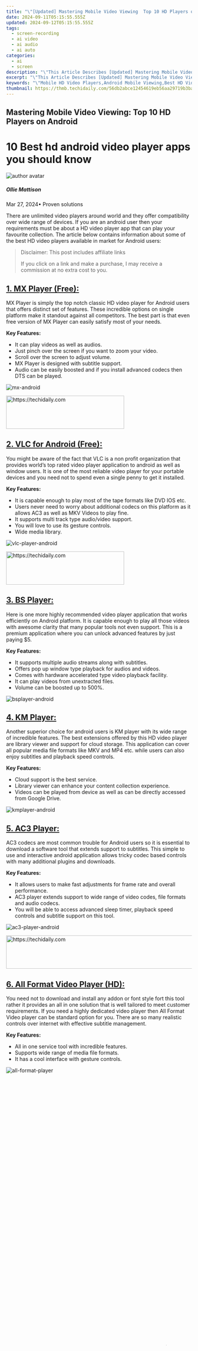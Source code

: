 ```yaml
---
title: "\"[Updated] Mastering Mobile Video Viewing  Top 10 HD Players on Android for 2024\""
date: 2024-09-11T05:15:55.555Z
updated: 2024-09-12T05:15:55.555Z
tags: 
  - screen-recording
  - ai video
  - ai audio
  - ai auto
categories: 
  - ai
  - screen
description: "\"This Article Describes [Updated] Mastering Mobile Video Viewing: Top 10 HD Players on Android for 2024\""
excerpt: "\"This Article Describes [Updated] Mastering Mobile Video Viewing: Top 10 HD Players on Android for 2024\""
keywords: "\"Mobile HD Video Players,Android Mobile Viewing,Best HD Video Apps,Top Android HD Playback,High-Definition Android Videos,Optimal Mobile Video App,Leading HD Player Android\""
thumbnail: https://thmb.techidaily.com/56db2abce12454619eb56aa29719b3ba982081a7573c4ec93a0c358d91bb966c.jpg
---
```


## Mastering Mobile Video Viewing: Top 10 HD Players on Android

# 10 Best hd android video player apps you should know

![author avatar](https://images.wondershare.com/filmora/article-images/ollie-mattison.jpg)

##### Ollie Mattison

 Mar 27, 2024• Proven solutions

There are unlimited video players around world and they offer compatibility over wide range of devices. If you are an android user then your requirements must be about a HD video player app that can play your favourite collection. The article below contains information about some of the best HD video players available in market for Android users:


>  Disclaimer: This post includes affiliate links
>
>  If you click on a link and make a purchase, I may receive a commission at no extra cost to you.
>



## [1\. MX Player (Free):](https://play.google.com/store/apps/details?id=com.mxtech.videoplayer.ad&hl=en)

MX Player is simply the top notch classic HD video player for Android users that offers distinct set of features. These incredible options on single platform make it standout against all competitors. The best part is that even free version of MX Player can easily satisfy most of your needs.

**Key Features:**

* It can play videos as well as audios.
* Just pinch over the screen if you want to zoom your video.
* Scroll over the screen to adjust volume.
* MX Player is designed with subtitle support.
* Audio can be easily boosted and if you install advanced codecs then DTS can be played.

![mx-android ](https://images.wondershare.com/filmora/article-images/mx-android.jpg)





<!-- affiliate ads begin -->
<a href="https://aligracehair.sjv.io/c/5597632/2115933/19272" target="_top" id="2115933">
  <img src="//a.impactradius-go.com/display-ad/19272-2115933" border="0" alt="https://techidaily.com" width="320" height="90"/>
</a>
<img height="0" width="0" src="https://aligracehair.sjv.io/i/5597632/2115933/19272" style="position:absolute;visibility:hidden;" border="0" />
<!-- affiliate ads end -->




## [2\. VLC for Android (Free):](https://play.google.com/store/apps/details?id=org.videolan.vlc)

You might be aware of the fact that VLC is a non profit organization that provides world’s top rated video player application to android as well as window users. It is one of the most reliable video player for your portable devices and you need not to spend even a single penny to get it installed.

**Key Features:**

* It is capable enough to play most of the tape formats like DVD IOS etc.
* Users never need to worry about additional codecs on this platform as it allows AC3 as well as MKV Videos to play fine.
* It supports multi track type audio/video support.
* You will love to use its gesture controls.
* Wide media library.

![vlc-player-android ](https://images.wondershare.com/filmora/article-images/vlc-player-android.jpg)





<!-- affiliate ads begin -->
<a href="https://25home.pxf.io/c/5597632/2123479/16836" target="_top" id="2123479">
  <img src="//a.impactradius-go.com/display-ad/16836-2123479" border="0" alt="https://techidaily.com" width="320" height="90"/>
</a>
<img height="0" width="0" src="https://25home.pxf.io/i/5597632/2123479/16836" style="position:absolute;visibility:hidden;" border="0" />
<!-- affiliate ads end -->




## [3\. BS Player:](https://play.google.com/store/apps/details?id=com.bsplayer.bspandroid.free&hl=de)

Here is one more highly recommended video player application that works efficiently on Android platform. It is capable enough to play all those videos with awesome clarity that many popular tools not even support. This is a premium application where you can unlock advanced features by just paying $5.

**Key Features:**

* It supports multiple audio streams along with subtitles.
* Offers pop up window type playback for audios and videos.
* Comes with hardware accelerated type video playback facility.
* It can play videos from unextracted files.
* Volume can be boosted up to 500%.

![bsplayer-android ](https://images.wondershare.com/filmora/article-images/bsplayer-android.jpg)

## [4\. KM Player:](https://play.google.com/store/apps/details?id=com.kmplayer)

Another superior choice for android users is KM player with its wide range of incredible features. The best extensions offered by this HD video player are library viewer and support for cloud storage. This application can cover all popular media file formats like MKV and MP4 etc. while users can also enjoy subtitles and playback speed controls.

**Key Features:**

* Cloud support is the best service.
* Library viewer can enhance your content collection experience.
* Videos can be played from device as well as can be directly accessed from Google Drive.

![kmplayer-android ](https://images.wondershare.com/filmora/article-images/kmplayer-android.jpg)

## [5\. AC3 Player:](https://play.google.com/store/apps/details?id=nppl3.hd.video.player&hl=en)

AC3 codecs are most common trouble for Android users so it is essential to download a software tool that extends support to subtitles. This simple to use and interactive android application allows tricky codec based controls with many additional plugins and downloads.

**Key Features:**

* It allows users to make fast adjustments for frame rate and overall performance.
* AC3 player extends support to wide range of video codes, file formats and audio codecs.
* You will be able to access advanced sleep timer, playback speed controls and subtitle support on this tool.

![ac3-player-android ](https://images.wondershare.com/filmora/article-images/ac3-player-android.jpg)





<!-- affiliate ads begin -->
<a href="https://appsumo.8odi.net/c/5597632/2118325/7443" target="_top" id="2118325">
  <img src="//a.impactradius-go.com/display-ad/7443-2118325" border="0" alt="https://techidaily.com" width="728" height="90"/>
</a>
<img height="0" width="0" src="https://appsumo.8odi.net/i/5597632/2118325/7443" style="position:absolute;visibility:hidden;" border="0" />
<!-- affiliate ads end -->




## [6\. All Format Video Player (HD):](https://play.google.com/store/apps/details?id=player.videoaudio.hd)

You need not to download and install any addon or font style fort this tool rather it provides an all in one solution that is well tailored to meet customer requirements. If you need a highly dedicated video player then All Format Video player can be standard option for you. There are so many realistic controls over internet with effective subtitle management.

**Key Features:**

* All in one service tool with incredible features.
* Supports wide range of media file formats.
* It has a cool interface with gesture controls.

![ all-format-player](https://images.wondershare.com/filmora/article-images/all-format-player.jpg)





<!-- affiliate ads begin -->
<span id="2135471">
					<video width="864" height="1536" style="cursor:pointer"
           poster="//a.impactradius-go.com/display-clicktoplayimage/2135471.png"
           onclick="if(!this.playClicked){this.play();this.setAttribute('controls',true);this.playClicked=true;}">
	   <source src="//a.impactradius-go.com/display-ad/18498-2135471">
	   <img src="//a.impactradius-go.com/display-clicktoplayimage/2135471.png" style="border: none; height: 100%; width: 100%; object-fit: contain">
	</video>
	<div style="width:540px;text-align:center"><a href="javascript:window.open(decodeURIComponent('https%3A%2F%2Funicoeye.pxf.io%2Fc%2F5597632%2F2135471%2F18498'), '_blank');void(0);">Click here</a></div>
</span>
<img height="0" width="0" src="https://imp.pxf.io/i/5597632/2135471/18498" style="position:absolute;visibility:hidden;" border="0" />
<!-- affiliate ads end -->








<!-- affiliate ads begin -->
<a href="https://bluettius.sjv.io/c/5597632/2139119/17108" target="_top" id="2139119">
  <img src="//a.impactradius-go.com/display-ad/17108-2139119" border="0" alt="https://techidaily.com" width="728" height="90"/>
</a>
<img height="0" width="0" src="https://bluettius.sjv.io/i/5597632/2139119/17108" style="position:absolute;visibility:hidden;" border="0" />
<!-- affiliate ads end -->




## [7\. Player Xtreme (Free):](https://play.google.com/store/apps/details?id=xmw.app.playerxtreme&hl=en)

The well known iOS special video player has recently jumped to Android platform with an impressive feature set. It is capable enough to handle all media sources with loads of advanced features and options. You will be glad to know that it supports more than 40 media file formats including hardware acceleration, subtitles etc.

**Key Features:**

* It provides streaming support in as well as out so that users can access their media file anytime at any platform.
* Users can easily view their files on websites, NAS, PC whereas the extended support of AirPlay and chromecast allows and fast sharing on big TV screen.
* You can make easy adjustments for audio, resizable subs while adjusting the playback speed.

![playerxtreme ](https://images.wondershare.com/filmora/article-images/playerxtreme.jpg)





<!-- affiliate ads begin -->
<a href="https://25home.pxf.io/c/5597632/2123475/16836" target="_top" id="2123475">
  <img src="//a.impactradius-go.com/display-ad/16836-2123475" border="0" alt="https://techidaily.com" width="300" height="75"/>
</a>
<img height="0" width="0" src="https://25home.pxf.io/i/5597632/2123475/16836" style="position:absolute;visibility:hidden;" border="0" />
<!-- affiliate ads end -->




## [8\. Video Player for Android:](https://play.google.com/store/apps/details?id=video.player.audio.player.music)

Here is a solid choice for android users that supports HD videos as well as offeres 4K content compatibility. Users love to use gesture control facility over this player that can make instant adjustments for time seeking, volume, tweak brightness as well as many other contrasts for screen.

**Key Features:**

* Users can easily add various subtitles as well as audios to their clips.
* Sleep timer is also available.
* In app purchase can also help you to stay free from unwanted ads.

![video-player-android ](https://images.wondershare.com/filmora/article-images/video-player-android.jpg)





<!-- affiliate ads begin -->
<a href="https://ephamedtechinc.pxf.io/c/5597632/2137205/26400" target="_top" id="2137205">
  <img src="//a.impactradius-go.com/display-ad/26400-2137205" border="0" alt="https://techidaily.com" width="728" height="90"/>
</a>
<img height="0" width="0" src="https://ephamedtechinc.pxf.io/i/5597632/2137205/26400" style="position:absolute;visibility:hidden;" border="0" />
<!-- affiliate ads end -->








<!-- affiliate ads begin -->
<a href="https://ephamedtechinc.pxf.io/c/5597632/2136620/26400" target="_top" id="2136620">
  <img src="//a.impactradius-go.com/display-ad/26400-2136620" border="0" alt="https://techidaily.com" width="728" height="90"/>
</a>
<img height="0" width="0" src="https://ephamedtechinc.pxf.io/i/5597632/2136620/26400" style="position:absolute;visibility:hidden;" border="0" />
<!-- affiliate ads end -->




## [9\. Video Player Perfect (HD):](https://play.google.com/store/apps/details?id=com.tr.videoplayer3)

The most beautiful and powerful solution for android users, it can support all your favourite files with ease. You will never find anything as smooth as Video Player Perfect interface for your Android HD video needs.

**Key Features:**

* Can detect all file formats automatically.
* Supports auto ratio adjustments and auto rotation facilities.
* Subtitles and streams are allowed.

![videoplayer-perfect ](https://images.wondershare.com/filmora/article-images/videoplayer-perfect.jpg)





<!-- affiliate ads begin -->
<a href="https://appsumo.8odi.net/c/5597632/2132162/7443" target="_top" id="2132162">
  <img src="//a.impactradius-go.com/display-ad/7443-2132162" border="0" alt="https://techidaily.com" width="728" height="90"/>
</a>
<img height="0" width="0" src="https://appsumo.8odi.net/i/5597632/2132162/7443" style="position:absolute;visibility:hidden;" border="0" />
<!-- affiliate ads end -->




## [10\. 321 Media Player:](https://play.google.com/store/apps/details?id=my.bhul.video.player)

This recently launched media player can launch almost all popular video file formats with ease. You will be able to stream your 4K content, Full HD videos and Supports HD clips. Some of the most commonly used file formats are MP2V, MPEG2/4, MTV, MKV, Webm and many more.

**Key Features:**

* It offers incredible user experience.
* Supports all audio as well as video file formats.
* Offers quality speed improvements.

![321-video-player ](https://images.wondershare.com/filmora/article-images/321-video-player.jpg)





<!-- affiliate ads begin -->
<a href="https://aligracehair.sjv.io/c/5597632/2115935/19272" target="_top" id="2115935">
  <img src="//a.impactradius-go.com/display-ad/19272-2115935" border="0" alt="https://techidaily.com" width="392" height="72"/>
</a>
<img height="0" width="0" src="https://aligracehair.sjv.io/i/5597632/2115935/19272" style="position:absolute;visibility:hidden;" border="0" />
<!-- affiliate ads end -->




![author avatar](https://images.wondershare.com/filmora/article-images/ollie-mattison.jpg)

Ollie Mattison

Ollie Mattison is a writer and a lover of all things video.

Follow @Ollie Mattison


<ins class="adsbygoogle"
     style="display:block"
     data-ad-format="autorelaxed"
     data-ad-client="ca-pub-7571918770474297"
     data-ad-slot="1223367746"></ins>



<ins class="adsbygoogle"
     style="display:block"
     data-ad-client="ca-pub-7571918770474297"
     data-ad-slot="8358498916"
     data-ad-format="auto"
     data-full-width-responsive="true"></ins>






<span class="atpl-alsoreadstyle">Also read:</span>
<div><ul>
<li><a href="https://youtube-zero.techidaily.com/024-approved-best-study-partners-in-history-top-10-youtubers-and-channels/"><u>[New] 2024 Approved Best Study Partners in History Top 10 Youtubers & Channels</u></a></li>
<li><a href="https://fox-info.techidaily.com/new-2024-approved-developing-mastery-in-professional-interview-processes/"><u>[New] 2024 Approved Developing Mastery in Professional Interview Processes</u></a></li>
<li><a href="https://fox-info.techidaily.com/new-2024-approved-direct-data-delivery-five-simple-steps-to-computer-transfer/"><u>[New] 2024 Approved Direct Data Delivery Five Simple Steps to Computer Transfer</u></a></li>
<li><a href="https://fox-info.techidaily.com/new-2024-approved-exploring-top-open-source-video-tools-for-pcs-and-macs/"><u>[New] 2024 Approved Exploring Top Open Source Video Tools for PCs and Macs</u></a></li>
<li><a href="https://fox-info.techidaily.com/new-2024-approved-harnessing-the-power-of-hdr-in-portrait-photography/"><u>[New] 2024 Approved Harnessing the Power of HDR in Portrait Photography</u></a></li>
<li><a href="https://youtube-zero.techidaily.com/024-approved-maximize-learning-free-tools-for-online-video-texts/"><u>[New] 2024 Approved Maximize Learning Free Tools for Online Video Texts</u></a></li>
<li><a href="https://extra-information.techidaily.com/new-begin-with-class-in-every-screen-best-intro-editor-app/"><u>[New] Begin with Class in Every Screen Best Intro Editor App</u></a></li>
<li><a href="https://fox-info.techidaily.com/new-cloud-keepers-value-deal-economical-mass-storage-for-2024/"><u>[New] Cloud Keepers' Value Deal Economical Mass Storage for 2024</u></a></li>
<li><a href="https://fox-info.techidaily.com/new-how-to-optimize-zoom-effectiveness-during-your-google-meet-for-2024/"><u>[New] How to Optimize Zoom Effectiveness During Your Google Meet for 2024</u></a></li>
<li><a href="https://remote-screen-capture.techidaily.com/new-in-2024-cutting-edge-8-screen-tech-lists/"><u>[New] In 2024, Cutting-Edge 8 Screen Tech Lists</u></a></li>
<li><a href="https://fox-info.techidaily.com/new-in-2024-top-strategies-for-high-fidelity-video-conversion-to-dvd/"><u>[New] In 2024, Top Strategies for High-Fidelity Video Conversion to DVD</u></a></li>
<li><a href="https://youtube-blog.techidaily.com/nstant-subscriber-tally-software-for-2024/"><u>[New] Instant Subscriber Tally Software for 2024</u></a></li>
<li><a href="https://extra-support.techidaily.com/new-olympic-ice-racers-moments-from-the-short-track-games/"><u>[New] Olympic Ice Racers Moments From the Short Track Games</u></a></li>
<li><a href="https://fox-info.techidaily.com/new-premium-cameras-for-360-film-enthusiasts-for-2024/"><u>[New] Premium Cameras for 360° Film Enthusiasts for 2024</u></a></li>
<li><a href="https://fox-info.techidaily.com/new-propel-your-artistic-journey-the-ultimate-10-android-drawing-tools/"><u>[New] Propel Your Artistic Journey The Ultimate 10 Android Drawing Tools</u></a></li>
<li><a href="https://extra-guidance.techidaily.com/new-reversal-blueprint-swiftly-backward-apple-vids/"><u>[New] Reversal Blueprint Swiftly Backward Apple Vids</u></a></li>
<li><a href="https://fox-info.techidaily.com/new-the-best-gopro-hero5-black-batteries-and-chargers-official-and-3rd-party-for-2024/"><u>[New] The Best GoPro Hero5 Black Batteries and Chargers Official and 3Rd Party for 2024</u></a></li>
<li><a href="https://fox-info.techidaily.com/new-the-path-to-insta-prominence-unveiling-9-key-moves-for-fame-seekers/"><u>[New] The Path to Insta Prominence Unveiling 9 Key Moves for Fame Seekers</u></a></li>
<li><a href="https://fox-info.techidaily.com/updated-2024-approved-building-a-professional-online-network-hub/"><u>[Updated] 2024 Approved Building a Professional Online Network Hub</u></a></li>
<li><a href="https://fox-info.techidaily.com/updated-2024-approved-hand-tracking-deciphered-a-users-guide/"><u>[Updated] 2024 Approved Hand Tracking Deciphered A User's Guide</u></a></li>
<li><a href="https://fox-info.techidaily.com/updated-2024-approved-mastering-quadcopter-efficiency-with-best-motor-selection-tips/"><u>[Updated] 2024 Approved Mastering Quadcopter Efficiency with Best Motor Selection Tips</u></a></li>
<li><a href="https://screen-activity-recording.techidaily.com/updated-2024-approved-revolutionize-live-streaming-top-4-approaches-to-record-on-fb/"><u>[Updated] 2024 Approved Revolutionize Live Streaming Top 4 Approaches to Record on FB</u></a></li>
<li><a href="https://fox-info.techidaily.com/updated-2024-approved-subtitle-mastery-made-easy-10-free-online-tools/"><u>[Updated] 2024 Approved Subtitle Mastery Made Easy - 10 Free Online Tools</u></a></li>
<li><a href="https://fox-info.techidaily.com/updated-2024-approved-taking-flight-hubsans-latest-aerial-marvel-reviewed/"><u>[Updated] 2024 Approved Taking Flight Hubsan's Latest Aerial Marvel Reviewed</u></a></li>
<li><a href="https://fox-info.techidaily.com/updated-2024-approved-white-walkers-whistle-where-to-find-your-favorite-got-ringtone/"><u>[Updated] 2024 Approved White Walkers Whistle Where to Find Your Favorite GoT Ringtone</u></a></li>
<li><a href="https://fox-info.techidaily.com/updated-easy-transfer-techniques-idevice-files-to-pc/"><u>[Updated] Easy Transfer Techniques IDevice Files to PC</u></a></li>
<li><a href="https://fox-info.techidaily.com/updated-effortless-exchange-idevice-images-and-videos-for-2024/"><u>[Updated] Effortless Exchange IDevice Images & Videos for 2024</u></a></li>
<li><a href="https://fox-info.techidaily.com/updated-elevate-your-mac-experience-leading-speech-to-text-software-reviewed/"><u>[Updated] Elevate Your Mac Experience Leading Speech-to-Text Software Reviewed</u></a></li>
<li><a href="https://fox-info.techidaily.com/updated-flip-content-sequence-android-video-workaround-for-2024/"><u>[Updated] Flip Content Sequence Android Video Workaround for 2024</u></a></li>
<li><a href="https://fox-info.techidaily.com/updated-getting-started-with-windows-11s-in-built-high-dynamic-range-auto-hdr-for-2024/"><u>[Updated] Getting Started with Windows 11'S In-Built High Dynamic Range (Auto HDR) for 2024</u></a></li>
<li><a href="https://digital-screen-recording.techidaily.com/updated-goovision-elite-next-gen-screen-capture-for-2024/"><u>[Updated] GooVision Elite Next-Gen Screen Capture for 2024</u></a></li>
<li><a href="https://fox-info.techidaily.com/updated-in-2024-digital-artistry-creating-vibrant-gifs-for-social-media/"><u>[Updated] In 2024, Digital Artistry Creating Vibrant GIFs for Social Media</u></a></li>
<li><a href="https://fox-info.techidaily.com/updated-in-2024-discover-5-premier-mac-livestream-tools/"><u>[Updated] In 2024, Discover 5 Premier Mac Livestream Tools</u></a></li>
<li><a href="https://fox-info.techidaily.com/updated-in-2024-innovative-approach-to-3d-text-in-photoediting/"><u>[Updated] In 2024, Innovative Approach to 3D Text in PhotoEditing</u></a></li>
<li><a href="https://fox-info.techidaily.com/updated-in-2024-significant-20-public-domain-pubg-snapshot-packs/"><u>[Updated] In 2024, Significant 20 Public Domain PUBG Snapshot Packs</u></a></li>
<li><a href="https://fox-info.techidaily.com/updated-in-2024-unveiling-the-magic-behind-shooting-images-with-iphones-hdr/"><u>[Updated] In 2024, Unveiling the Magic Behind Shooting Images with iPhone’s HDR</u></a></li>
<li><a href="https://fox-info.techidaily.com/updated-nocturnal-narrative-videos-analysis/"><u>[Updated] Nocturnal Narrative Videos Analysis</u></a></li>
<li><a href="https://fox-info.techidaily.com/updated-the-ultimate-list-reddits-most-adored-and-upvoted-stories/"><u>[Updated] The Ultimate List Reddit's Most Adored and Upvoted Stories</u></a></li>
<li><a href="https://fox-info.techidaily.com/updated-top-2024-camcorders-for-quality-imaging/"><u>[Updated] Top 2024 Camcorders for Quality Imaging</u></a></li>
<li><a href="https://vp-tips.techidaily.com/2024-approved-select-top-6-apps-for-creating-impressive-photo-shows/"><u>2024 Approved Select Top 6 Apps for Creating Impressive Photo Shows</u></a></li>
<li><a href="https://twitter-videos.techidaily.com/2024-approved-the-essential-checklist-for-adding-videos-to-tweets/"><u>2024 Approved The Essential Checklist for Adding Videos to Tweets</u></a></li>
<li><a href="https://techtrends.techidaily.com/automated-marketing-insights-enhanced-with-the-cookiebot-technology/"><u>Automated Marketing Insights: Enhanced with the Cookiebot Technology</u></a></li>
<li><a href="https://article-helps.techidaily.com/enhance-the-listener-experience-advanced-techniques-for-audio-editing/"><u>Enhance the Listener Experience Advanced Techniques for Audio Editing</u></a></li>
<li><a href="https://fox-info.techidaily.com/essential-tips-for-zooming-on-snapchat-shots-for-2024/"><u>Essential Tips for Zooming on Snapchat Shots for 2024</u></a></li>
<li><a href="https://fox-info.techidaily.com/from-concept-to-curtain-call-scriptwriting-tips-for-successful-streams/"><u>From Concept to Curtain Call Scriptwriting Tips for Successful Streams</u></a></li>
<li><a href="https://win-solutions.techidaily.com/how-to-correctly-set-up-your-pc-for-gaming-with-easy-anti-cheat-avoid-eac-launch-error/"><u>How To Correctly Set Up Your PC for Gaming with Easy Anti-Cheat - Avoid 'EAC Launch Error'</u></a></li>
<li><a href="https://screen-mirror.techidaily.com/how-to-mirror-pc-screen-to-realme-12-pro-5g-phones-drfone-by-drfone-android/"><u>How to Mirror PC Screen to Realme 12 Pro 5G Phones? | Dr.fone</u></a></li>
<li><a href="https://techidaily.com/how-to-soft-reset-vivo-s17e-phone-drfone-by-drfone-reset-android-reset-android/"><u>How to Soft Reset Vivo S17e phone? | Dr.fone</u></a></li>
<li><a href="https://android-transfer.techidaily.com/in-2024-8-ways-to-transfer-photos-from-motorola-moto-g04-to-iphone-easily-drfone-by-drfone-transfer-from-android-transfer-from-android/"><u>In 2024, 8 Ways to Transfer Photos from Motorola Moto G04 to iPhone Easily | Dr.fone</u></a></li>
<li><a href="https://fox-info.techidaily.com/in-2024-experts-choice-best-vr-handh-written-by-assistant/"><u>In 2024, Expert's Choice Best VR Handh Written by Assistant</u></a></li>
<li><a href="https://android-pokemon-go.techidaily.com/in-2024-full-guide-to-catch-100-iv-pokemon-using-a-map-on-oppo-reno-8t-drfone-by-drfone-virtual-android/"><u>In 2024, Full Guide to Catch 100 IV Pokémon Using a Map On Oppo Reno 8T | Dr.fone</u></a></li>
<li><a href="https://apple-account.techidaily.com/in-2024-how-to-remove-an-airtag-from-your-apple-id-account-from-apple-iphone-6-plus-by-drfone-ios/"><u>In 2024, How to Remove an AirTag from Your Apple ID Account From Apple iPhone 6 Plus?</u></a></li>
<li><a href="https://android-unlock.techidaily.com/in-2024-how-to-track-imei-number-of-oppo-reno-11-pro-5g-through-google-earth-by-drfone-android/"><u>In 2024, How To Track IMEI Number Of Oppo Reno 11 Pro 5G Through Google Earth?</u></a></li>
<li><a href="https://fox-info.techidaily.com/in-2024-masterpieces-in-editing-filmoras-loved-features/"><u>In 2024, Masterpieces in Editing - Filmora's Loved Features</u></a></li>
<li><a href="https://extra-guidance.techidaily.com/in-2024-snap-scissor-and-save-how-the-iphone-revolutionizes-image-cropping/"><u>In 2024, Snap, Scissor & Save How the iPhone Revolutionizes Image Cropping</u></a></li>
<li><a href="https://fox-info.techidaily.com/in-2024-streamlined-tactics-for-scrolling-through-popular-youtube-reactions/"><u>In 2024, Streamlined Tactics for Scrolling Through Popular YouTube Reactions</u></a></li>
<li><a href="https://some-approaches.techidaily.com/in-2024-tactical-steps-to-obtain-top-notch-pictorial-content/"><u>In 2024, Tactical Steps to Obtain Top-Notch Pictorial Content</u></a></li>
<li><a href="https://desktop-recording.techidaily.com/in-2024-the-complete-beginners-roadmap-for-audacity-audio-capture/"><u>In 2024, The Complete Beginner's Roadmap for Audacity Audio Capture</u></a></li>
<li><a href="https://extra-tips.techidaily.com/mastering-your-sound-with-the-compreenas-complete-morphvox-guidebook/"><u>Mastering Your Sound with the Compreenas Complete MorphVOX Guidebook</u></a></li>
<li><a href="https://screen-video-capture.techidaily.com/securing-your-gaming-moments-with-windows-11/"><u>Securing Your Gaming Moments with Windows 11</u></a></li>
<li><a href="https://data-safeguard.techidaily.com/stellar-secure-eraser-5-effortless-time-based-file-deletion-on-windows-os/"><u>Stellar Secure Eraser 5: Effortless Time-Based File Deletion on Windows OS</u></a></li>
<li><a href="https://fox-info.techidaily.com/the-finest-15-no-cost-image-editing-tools-unveiled-for-2024/"><u>The Finest 15 No-Cost Image Editing Tools Unveiled for 2024</u></a></li>
<li><a href="https://fox-info.techidaily.com/the-foundations-of-vsco-photo-manipulation-for-2024/"><u>The Foundations of VSCO Photo Manipulation for 2024</u></a></li>
<li><a href="https://ios-pokemon-go.techidaily.com/the-magnificent-art-of-pokemon-go-streaming-on-apple-iphone-6s-plus-drfone-by-drfone-virtual-ios/"><u>The Magnificent Art of Pokemon Go Streaming On Apple iPhone 6s Plus? | Dr.fone</u></a></li>
<li><a href="https://desktop-recording.techidaily.com/the-ultimate-resource-for-hardware-enthusiasts-discoveries-from-toms-tech-space/"><u>The Ultimate Resource for Hardware Enthusiasts: Discoveries From Tom's Tech Space</u></a></li>
<li><a href="https://fox-info.techidaily.com/unlocking-spotifys-potential-for-brands-a-comprehensive-guide/"><u>Unlocking Spotify's Potential for Brands A Comprehensive Guide</u></a></li>
<li><a href="https://fox-info.techidaily.com/unmatched-closure-in-cyberspace-quest-for-2024/"><u>Unmatched Closure in Cyberspace Quest for 2024</u></a></li>
<li><a href="https://pokemon-go-android.techidaily.com/what-is-the-best-pokemon-for-pokemon-pvp-ranking-on-nubia-red-magic-9-proplus-drfone-by-drfone-virtual-android/"><u>What is the best Pokemon for pokemon pvp ranking On Nubia Red Magic 9 Pro+? | Dr.fone</u></a></li>
<li><a href="https://win11-tips.techidaily.com/win10-isolating-and-fixing-unilateral-audio-malfunction/"><u>Win10: Isolating and Fixing Unilateral Audio Malfunction</u></a></li>
</ul></div>




